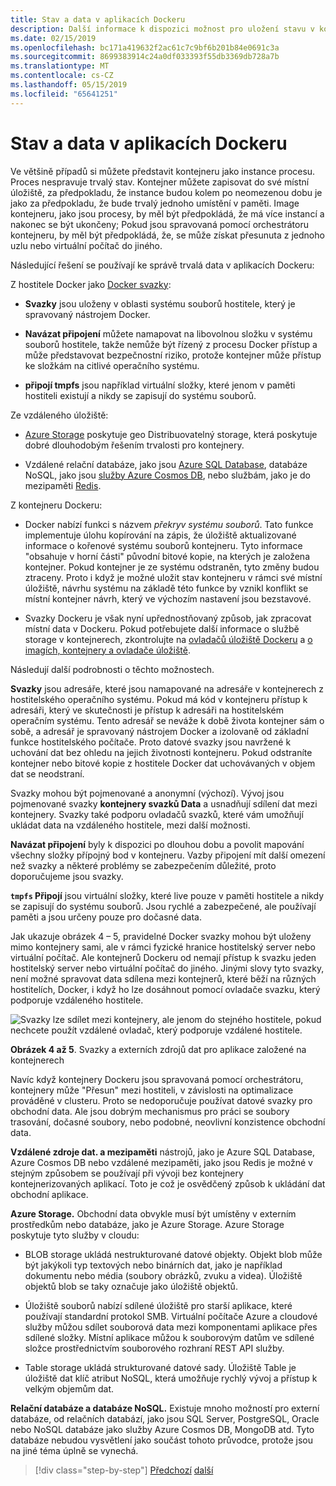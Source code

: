 ```yaml
---
title: Stav a data v aplikacích Dockeru
description: Další informace k dispozici možnost pro uložení stavu v kontejnerizovaných aplikací.
ms.date: 02/15/2019
ms.openlocfilehash: bc171a419632f2ac61c7c9bf6b201b84e0691c3a
ms.sourcegitcommit: 8699383914c24a0df033393f55db3369db728a7b
ms.translationtype: MT
ms.contentlocale: cs-CZ
ms.lasthandoff: 05/15/2019
ms.locfileid: "65641251"
---
```

# <a name="state-and-data-in-docker-applications"></a>Stav a data v aplikacích Dockeru

Ve většině případů si můžete představit kontejneru jako instance procesu. Proces nespravuje trvalý stav. Kontejner můžete zapisovat do své místní úložiště, za předpokladu, že instance budou kolem po neomezenou dobu je jako za předpokladu, že bude trvalý jednoho umístění v paměti. Image kontejneru, jako jsou procesy, by měl být předpokládá, že má více instancí a nakonec se být ukončeny; Pokud jsou spravovaná pomocí orchestrátoru kontejneru, by měl být předpokládá, že, se může získat přesunuta z jednoho uzlu nebo virtuální počítač do jiného.

Následující řešení se používají ke správě trvalá data v aplikacích Dockeru:

Z hostitele Docker jako [Docker svazky](https://docs.docker.com/engine/admin/volumes/):

- **Svazky** jsou uloženy v oblasti systému souborů hostitele, který je spravovaný nástrojem Docker.

- **Navázat připojení** můžete namapovat na libovolnou složku v systému souborů hostitele, takže nemůže být řízený z procesu Docker přístup a může představovat bezpečnostní riziko, protože kontejner může přístup ke složkám na citlivé operačního systému.

- **připojí tmpfs** jsou například virtuální složky, které jenom v paměti hostiteli existují a nikdy se zapisují do systému souborů.

Ze vzdáleného úložiště:

- [Azure Storage](https://azure.microsoft.com/documentation/services/storage/) poskytuje geo Distribuovatelný storage, která poskytuje dobré dlouhodobým řešením trvalosti pro kontejnery.

- Vzdálené relační databáze, jako jsou [Azure SQL Database](https://azure.microsoft.com/services/sql-database/), databáze NoSQL, jako jsou [služby Azure Cosmos DB](https://docs.microsoft.com/azure/cosmos-db/introduction), nebo službám, jako je do mezipaměti [Redis](https://redis.io/).

Z kontejneru Dockeru:

- Docker nabízí funkci s názvem *překryv systému souborů*. Tato funkce implementuje úlohu kopírování na zápis, že úložiště aktualizované informace o kořenové systému souborů kontejneru. Tyto informace "obsahuje v horní části" původní bitové kopie, na kterých je založena kontejner. Pokud kontejner je ze systému odstraněn, tyto změny budou ztraceny. Proto i když je možné uložit stav kontejneru v rámci své místní úložiště, návrhu systému na základě této funkce by vznikl konflikt se místní kontejner návrh, který ve výchozím nastavení jsou bezstavové.

- Svazky Dockeru je však nyní upřednostňovaný způsob, jak zpracovat místní data v Dockeru. Pokud potřebujete další informace o službě storage v kontejnerech, zkontrolujte na [ovladačů úložiště Dockeru](https://docs.docker.com/engine/userguide/storagedriver/) a [o imagích, kontejnery a ovladače úložiště](https://docs.docker.com/engine/userguide/storagedriver/imagesandcontainers/).

Následují další podrobnosti o těchto možnostech.

**Svazky** jsou adresáře, které jsou namapované na adresáře v kontejnerech z hostitelského operačního systému. Pokud má kód v kontejneru přístup k adresáři, který ve skutečnosti je přístup k adresáři na hostitelském operačním systému. Tento adresář se neváže k době života kontejner sám o sobě, a adresář je spravovaný nástrojem Docker a izolovaně od základní funkce hostitelského počítače. Proto datové svazky jsou navržené k uchování dat bez ohledu na jejich životnosti kontejneru. Pokud odstraníte kontejner nebo bitové kopie z hostitele Docker dat uchovávaných v objem dat se neodstraní.

Svazky mohou být pojmenované a anonymní (výchozí). Vývoj jsou pojmenované svazky **kontejnery svazků Data** a usnadňují sdílení dat mezi kontejnery. Svazky také podporu ovladačů svazků, které vám umožňují ukládat data na vzdáleného hostitele, mezi další možnosti.

**Navázat připojení** byly k dispozici po dlouhou dobu a povolit mapování všechny složky přípojný bod v kontejneru. Vazby připojení mít další omezení než svazky a některé problémy se zabezpečením důležité, proto doporučujeme jsou svazky.

**`tmpfs` Připojí** jsou virtuální složky, které live pouze v paměti hostitele a nikdy se zapisují do systému souborů. Jsou rychlé a zabezpečené, ale používají paměti a jsou určeny pouze pro dočasné data.

Jak ukazuje obrázek 4 – 5, pravidelné Docker svazky mohou být uloženy mimo kontejnery sami, ale v rámci fyzické hranice hostitelský server nebo virtuální počítač. Ale kontejnerů Dockeru od nemají přístup k svazku jeden hostitelský server nebo virtuální počítač do jiného. Jinými slovy tyto svazky, není možné spravovat data sdílena mezi kontejnerů, které běží na různých hostitelích, Docker, i když ho lze dosáhnout pomocí ovladače svazku, který podporuje vzdáleného hostitele.

![Svazky lze sdílet mezi kontejnery, ale jenom do stejného hostitele, pokud nechcete použít vzdálené ovladač, který podporuje vzdálené hostitele. ](./media/image5.png)

**Obrázek 4 až 5**. Svazky a externích zdrojů dat pro aplikace založené na kontejnerech

Navíc když kontejnery Dockeru jsou spravovaná pomocí orchestrátoru, kontejnery může "Přesun" mezi hostiteli, v závislosti na optimalizace prováděné v clusteru. Proto se nedoporučuje používat datové svazky pro obchodní data. Ale jsou dobrým mechanismus pro práci se soubory trasování, dočasné soubory, nebo podobné, neovlivní konzistence obchodní data.

**Vzdálené zdroje dat. a mezipaměti** nástrojů, jako je Azure SQL Database, Azure Cosmos DB nebo vzdálené mezipaměti, jako jsou Redis je možné v stejným způsobem se používají při vývoji bez kontejnery kontejnerizovaných aplikací. Toto je což je osvědčený způsob k ukládání dat obchodní aplikace.

**Azure Storage.** Obchodní data obvykle musí být umístěny v externím prostředkům nebo databáze, jako je Azure Storage. Azure Storage poskytuje tyto služby v cloudu:

- BLOB storage ukládá nestrukturované datové objekty. Objekt blob může být jakýkoli typ textových nebo binárních dat, jako je například dokumentu nebo média (soubory obrázků, zvuku a videa). Úložiště objektů blob se taky označuje jako úložiště objektů.

- Úložiště souborů nabízí sdílené úložiště pro starší aplikace, které používají standardní protokol SMB. Virtuální počítače Azure a cloudové služby můžou sdílet souborová data mezi komponentami aplikace přes sdílené složky. Místní aplikace můžou k souborovým datům ve sdílené složce prostřednictvím souborového rozhraní REST API služby.

- Table storage ukládá strukturované datové sady. Úložiště Table je úložiště dat klíč atribut NoSQL, která umožňuje rychlý vývoj a přístup k velkým objemům dat.

**Relační databáze a databáze NoSQL.** Existuje mnoho možností pro externí databáze, od relačních databází, jako jsou SQL Server, PostgreSQL, Oracle nebo NoSQL databáze jako služby Azure Cosmos DB, MongoDB atd. Tyto databáze nebudou vysvětlení jako součást tohoto průvodce, protože jsou na jiné téma úplně se vynechá.

>[!div class="step-by-step"]
>[Předchozí](monolithic-applications.md)
>[další](soa-applications.md)
